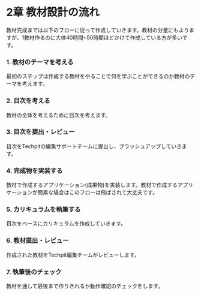 # 2章 教材設計の流れ

教材完成までは以下のフローに従って作成していきます。教材の分量にもよりますが、1教材作るのに大体40時間~50時間ほどかけて作成している方が多いです。 

### 1. 教材のテーマを考える

最初のステップは作成する教材をやることで何を学ぶことができるのか教材のテーマを考えます。

### 2. 目次を考える

教材の全体を考えるために目次を考えます。

### 3. 目次を提出・レビュー

目次をTechpitの編集サポートチームに提出し、ブラッシュアップしていきます。

### 4. 完成物を実装する

教材で作成するアプリケーション\(成果物\)を実装します。教材で作成するアプリケーションが簡素な場合はこのフローは飛ばされて大丈夫です。

### 5. カリキュラムを執筆する

目次をベースにカリキュラムを作成していきます。

### 6. 教材提出・レビュー

作成された教材をTechpit編集チームがレビューします。

### 7. 執筆後のチェック

教材を通して最後まで作りきれるか動作確認のチェックをします。



